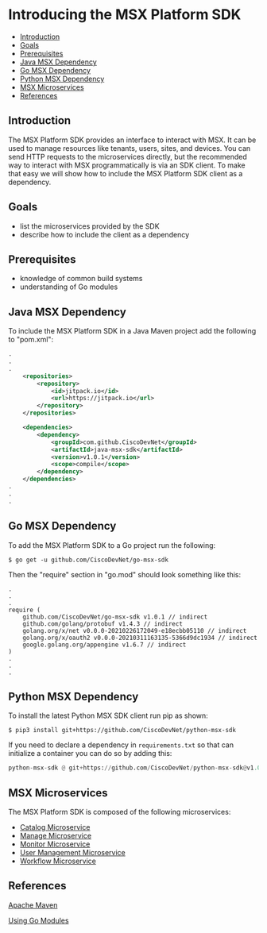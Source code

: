 # Introducing the MSX Platform SDK
* [Introduction](#introduction)
* [Goals](#goals)
* [Prerequisites](#prerequisites)
* [Java MSX Dependency](#java-msx-dependency)
* [Go MSX Dependency](#go-msx-dependency)
* [Python MSX Dependency](#python-msx-dependency)
* [MSX Microservices](#msx-microservices)
* [References](#references)


## Introduction
The MSX Platform SDK provides an interface to interact with MSX. It can be used to manage resources like tenants, users, sites, and devices. You can send HTTP requests to the microservices directly, but the recommended way to interact with MSX programmatically is via an SDK client. To make that easy we will show how to include the MSX Platform SDK client as a dependency.


## Goals
* list the microservices provided by the SDK
* describe how to include the client as a dependency


## Prerequisites
* knowledge of common build systems
* understanding of Go modules


## Java MSX Dependency
To include the MSX Platform SDK in a Java Maven project add the following to "pom.xml":
```xml
.
.
.
    <repositories>
        <repository>
            <id>jitpack.io</id>
            <url>https://jitpack.io</url>
        </repository>
    </repositories>

    <dependencies>
        <dependency>
            <groupId>com.github.CiscoDevNet</groupId>
            <artifactId>java-msx-sdk</artifactId>
            <version>v1.0.1</version>
            <scope>compile</scope>
        </dependency>
    </dependencies>
.
.
.
```


## Go MSX Dependency
To add the MSX Platform SDK to a Go project run the following:
```shell
$ go get -u github.com/CiscoDevNet/go-msx-sdk
```

Then the "require" section in "go.mod" should look something like this:
```
.
.
.
require (
	github.com/CiscoDevNet/go-msx-sdk v1.0.1 // indirect
	github.com/golang/protobuf v1.4.3 // indirect
	golang.org/x/net v0.0.0-20210226172049-e18ecbb05110 // indirect
	golang.org/x/oauth2 v0.0.0-20210311163135-5366d9dc1934 // indirect
	google.golang.org/appengine v1.6.7 // indirect
)
.
.
.
``` 


## Python MSX Dependency
To install the latest Python MSX SDK client run pip as shown:
```shell
$ pip3 install git+https://github.com/CiscoDevNet/python-msx-sdk
```

If you need to declare a dependency in `requirements.txt` so that can initialize a container you can do so by adding this:
```python
python-msx-sdk @ git+https://github.com/CiscoDevNet/python-msx-sdk@v1.0.2
```

## MSX Microservices
The MSX Platform SDK is composed of the following microservices:
* [Catalog Microservice](../02-msx-platform-sdk/10-catalog-microservice.md)
* [Manage Microservice](../02-msx-platform-sdk/11-manage-microservice.md)
* [Monitor Microservice](../02-msx-platform-sdk/12-monitor-microservice.md)
* [User Management Microservice](../02-msx-platform-sdk/13-user-management-microservice.md)
* [Workflow Microservice](../02-msx-platform-sdk/14-workflow-microservice.md)


## References
[Apache Maven](https://maven.apache.org)

[Using Go Modules](https://blog.golang.org/using-go-modules)
